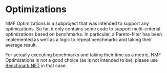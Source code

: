 # Optimizations

NMF Optimizations is a subproject that was intended to support any optimizations. So far, it only contains some code to support multi-criterial optimizations based on benchmarks.
In particular, a Pareto-filter has been implemented as well as a logic to repeat benchmarks and taking their average result.

For actually executing benchmarks and taking their time as a metric, NMF Optimizations is not a good choice (as is not intended to be), please use [Benchmark.NET](https://benchmarkdotnet.org/) in that case.
